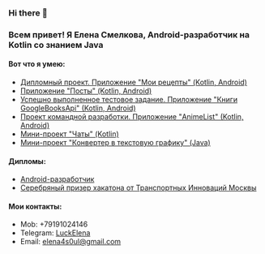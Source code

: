### Hi there 👋

### Всем привет! Я Елена Смелкова, Android-разработчик на Kotlin со знанием Java

#### Вот что я умею:

- [Дипломный проект. Приложение "Мои рецепты" (Kotlin, Android)](https://github.com/Elena01001/NeRecipe)
- [Приложение "Посты" (Kotlin, Android)](https://github.com/Elena01001/Android-Posts-App)
- [Успешно выполненное тестовое задание. Приложение "Книги GoogleBooksApi" (Kotlin, Android)](https://github.com/Elena01001/Books)
- [Проект командной разработки. Приложение "AnimeList" (Kotlin, Android)](https://github.com/MeeWeeL/AnimeListOnKotlin)
- [Мини-проект "Чаты" (Kotlin)](https://github.com/Elena01001/Chats)
- [Мини-проект "Конвертер в текстовую графику" (Java)](https://github.com/Elena01001/TextGraphicsConverter)

#### Дипломы:

- [Android-разработчик](https://github.com/Elena01001/Android-Developer-Diploma)
- [Серебряный призер хакатона от Транспортных Инноваций Москвы](https://github.com/Elena01001/Go-Code-Hack-Diploma)

#### Мои контакты:

- Mob: +79191024146
- Telegram: [LuckElena](https://t.me/LuckElena)
- Email: elena4s0ul@gmail.com


